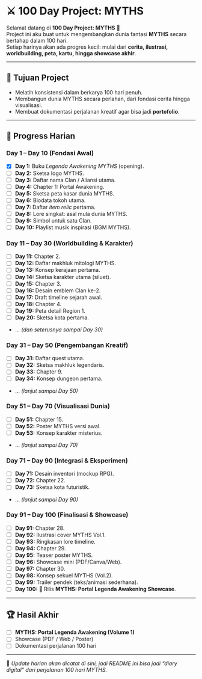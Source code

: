 # ⚔️ 100 Day Project: MYTHS

Selamat datang di **100 Day Project: MYTHS** 🎉  
Project ini aku buat untuk mengembangkan dunia fantasi **MYTHS** secara bertahap dalam 100 hari.  
Setiap harinya akan ada progres kecil: mulai dari **cerita, ilustrasi, worldbuilding, peta, kartu, hingga showcase akhir**.  

---

## 🎯 Tujuan Project
- Melatih konsistensi dalam berkarya 100 hari penuh.
- Membangun dunia MYTHS secara perlahan, dari fondasi cerita hingga visualisasi.
- Membuat dokumentasi perjalanan kreatif agar bisa jadi **portofolio**.

---

## 📅 Progress Harian

### Day 1 – Day 10 (Fondasi Awal)
- [x] **Day 1:** Buku *Legenda Awakening MYTHS* (opening).
- [ ] **Day 2:** Sketsa logo MYTHS.
- [ ] **Day 3:** Daftar nama Clan / Aliansi utama.
- [ ] **Day 4:** Chapter 1: Portal Awakening.
- [ ] **Day 5:** Sketsa peta kasar dunia MYTHS.
- [ ] **Day 6:** Biodata tokoh utama.
- [ ] **Day 7:** Daftar *item relic* pertama.
- [ ] **Day 8:** Lore singkat: asal mula dunia MYTHS.
- [ ] **Day 9:** Simbol untuk satu Clan.
- [ ] **Day 10:** Playlist musik inspirasi (BGM MYTHS).

### Day 11 – Day 30 (Worldbuilding & Karakter)
- [ ] **Day 11:** Chapter 2.
- [ ] **Day 12:** Daftar makhluk mitologi MYTHS.
- [ ] **Day 13:** Konsep kerajaan pertama.
- [ ] **Day 14:** Sketsa karakter utama (siluet).
- [ ] **Day 15:** Chapter 3.
- [ ] **Day 16:** Desain emblem Clan ke-2.
- [ ] **Day 17:** Draft timeline sejarah awal.
- [ ] **Day 18:** Chapter 4.
- [ ] **Day 19:** Peta detail Region 1.
- [ ] **Day 20:** Sketsa kota pertama.
- ... *(dan seterusnya sampai Day 30)*

### Day 31 – Day 50 (Pengembangan Kreatif)
- [ ] **Day 31:** Daftar quest utama.
- [ ] **Day 32:** Sketsa makhluk legendaris.
- [ ] **Day 33:** Chapter 9.
- [ ] **Day 34:** Konsep dungeon pertama.
- ... *(lanjut sampai Day 50)*

### Day 51 – Day 70 (Visualisasi Dunia)
- [ ] **Day 51:** Chapter 15.
- [ ] **Day 52:** Poster MYTHS versi awal.
- [ ] **Day 53:** Konsep karakter misterius.
- ... *(lanjut sampai Day 70)*

### Day 71 – Day 90 (Integrasi & Eksperimen)
- [ ] **Day 71:** Desain inventori (mockup RPG).
- [ ] **Day 72:** Chapter 22.
- [ ] **Day 73:** Sketsa kota futuristik.
- ... *(lanjut sampai Day 90)*

### Day 91 – Day 100 (Finalisasi & Showcase)
- [ ] **Day 91:** Chapter 28.
- [ ] **Day 92:** Ilustrasi cover MYTHS Vol.1.
- [ ] **Day 93:** Ringkasan lore timeline.
- [ ] **Day 94:** Chapter 29.
- [ ] **Day 95:** Teaser poster MYTHS.
- [ ] **Day 96:** Showcase mini (PDF/Canva/Web).
- [ ] **Day 97:** Chapter 30.
- [ ] **Day 98:** Konsep sekuel MYTHS (Vol.2).
- [ ] **Day 99:** Trailer pendek (teks/animasi sederhana).
- [ ] **Day 100:** 🎉 Rilis **MYTHS: Portal Legenda Awakening Showcase**.

---

## 🏆 Hasil Akhir
- [ ] **MYTHS: Portal Legenda Awakening (Volume 1)**  
- [ ] Showcase (PDF / Web / Poster)  
- [ ] Dokumentasi perjalanan 100 hari  

---

📌 *Update harian akan dicatat di sini, jadi README ini bisa jadi “diary digital” dari perjalanan 100 hari MYTHS.*
